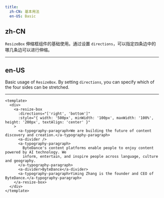 ```yaml
title:
  zh-CN: 基本用法
  en-US: Basic
```

## zh-CN

`ResizeBox` 伸缩框组件的基础使用。通过设置 `directions`，可以指定四条边中的哪几条边可以进行伸缩。

---

## en-US

Basic usage of `ResizeBox`. By setting `directions`, you can specify which of the four sides can be stretched.

---

```vue
<template>
  <div>
    <a-resize-box
      :directions="['right', 'bottom']"
      :style="{ width: '500px', minWidth: '100px', maxWidth: '100%', height: '200px', textAlign: 'center' }"
    >
      <a-typography-paragraph>We are building the future of content discovery and creation.</a-typography-paragraph>
      <a-divider />
      <a-typography-paragraph>
        ByteDance's content platforms enable people to enjoy content powered by AI technology. We
        inform, entertain, and inspire people across language, culture and geography.
      </a-typography-paragraph>
      <a-divider>ByteDance</a-divider>
      <a-typography-paragraph>Yiming Zhang is the founder and CEO of ByteDance.</a-typography-paragraph>
    </a-resize-box>
  </div>
</template>
```
